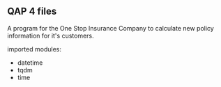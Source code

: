 <h2>QAP 4 files</h2>

A program for the One Stop Insurance Company to calculate new policy information for it's customers.

imported modules:
<ul>
  <li>datetime</li>
  <li>tqdm</li>
  <li>time</li>
</ul>

